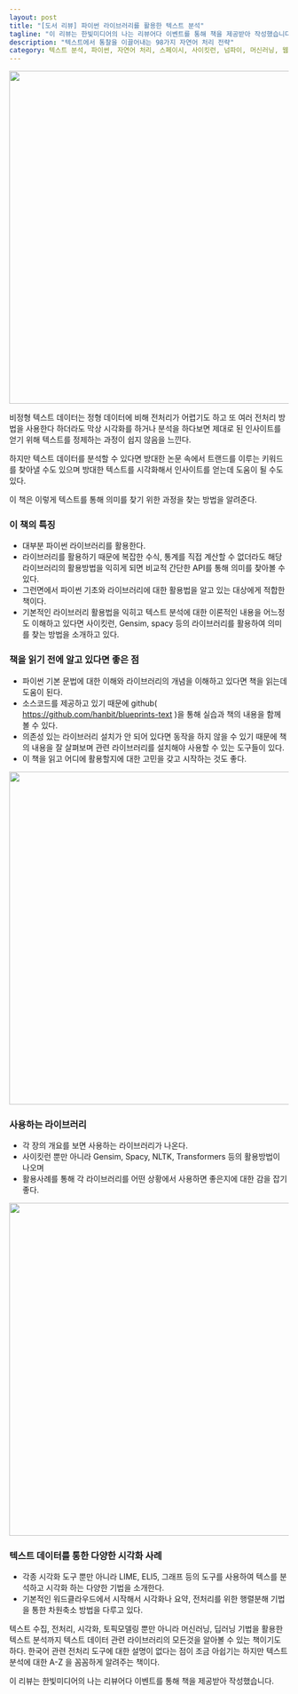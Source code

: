 ```yaml
---
layout: post
title: "[도서 리뷰] 파이썬 라이브러리를 활용한 텍스트 분석"
tagline: "이 리뷰는 한빛미디어의 나는 리뷰어다 이벤트를 통해 책을 제공받아 작성했습니다."
description: "텍스트에서 통찰을 이끌어내는 98가지 자연어 처리 전략"
category: 텍스트 분석, 파이썬, 자연어 처리, 스페이시, 사이킷런, 넘파이, 머신러닝, 웹 스크래핑, 텍스트 분류
---
```


<img src="https://i.imgur.com/2cPhiMi.jpg" width="600">


비정형 텍스트 데이터는 정형 데이터에 비해 전처리가 어렵기도 하고 
또 여러 전처리 방법을 사용한다 하더라도 막상 시각화를 하거나 분석을 하다보면 제대로 된 인사이트를 얻기 위해
텍스트를 정제하는 과정이 쉽지 않음을 느낀다.

하지만 텍스트 데이터를 분석할 수 있다면 방대한 논문 속에서 트랜드를 이루는 키워드를 찾아낼 수도 있으며
방대한 텍스트를 시각화해서 인사이트를 얻는데 도움이 될 수도 있다.

이 책은 이렇게 텍스트를 통해 의미를 찾기 위한 과정을 찾는 방법을 알려준다.

### 이 책의 특징

* 대부분 파이썬 라이브러리를 활용한다. 
* 라이브러리를 활용하기 때문에 복잡한 수식, 통계를 직접 계산할 수 없더라도 해당 라이브러리의 활용방법을 익히게 되면 비교적 간단한 API를 통해 의미를 찾아볼 수 있다.
* 그런면에서 파이썬 기초와 라이브러리에 대한 활용법을 알고 있는 대상에게 적합한 책이다.
* 기본적인 라이브러리 활용법을 익히고 텍스트 분석에 대한 이론적인 내용을 어느정도 이해하고 있다면 사이킷런, Gensim, spacy 등의 라이브러리를 활용하여 의미를 찾는 방법을 소개하고 있다.

### 책을 읽기 전에 알고 있다면 좋은 점

* 파이썬 기본 문법에 대한 이해와 라이브러리의 개념을 이해하고 있다면 책을 읽는데 도움이 된다.
* 소스코드를 제공하고 있기 때문에 github( https://github.com/hanbit/blueprints-text )을 통해 실습과 책의 내용을 함께 볼 수 있다.
* 의존성 있는 라이브러리 설치가 안 되어 있다면 동작을 하지 않을 수 있기 때문에 책의 내용을 잘 살펴보며 관련 라이브러리를 설치해야 사용할 수 있는 도구들이 있다.
* 이 책을 읽고 어디에 활용할지에 대한 고민을 갖고 시작하는 것도 좋다.


<img src="https://i.imgur.com/CM2N5E3.jpg" width="600">

### 사용하는 라이브러리

* 각 장의 개요를 보면 사용하는 라이브러리가 나온다.
* 사이킷런 뿐만 아니라 Gensim, Spacy, NLTK, Transformers 등의 활용방법이 나오며
* 활용사례를 통해 각 라이브러리를 어떤 상황에서 사용하면 좋은지에 대한 감을 잡기 좋다.


<img src="https://i.imgur.com/Jp2Ybfn.jpg" width="600">

### 텍스트 데이터를 통한 다양한 시각화 사례

* 각종 시각화 도구 뿐만 아니라 LIME, ELI5, 그래프 등의 도구를 사용하여 텍스를 분석하고 시각화 하는 다양한 기법을 소개한다.
* 기본적인 워드클라우드에서 시작해서 시각화나 요약, 전처리를 위한 행렬분해 기법을 통한 차원축소 방법을 다루고 있다.


텍스트 수집, 전처리, 시각화, 토픽모델링 뿐만 아니라 머신러닝, 딥러닝 기법을 활용한 텍스트 분석까지 텍스트 데이터 관련 라이브러리의 모든것을 알아볼 수 있는 책이기도 하다.
한국어 관련 전처리 도구에 대한 설명이 없다는 점이 조금 아쉽기는 하지만 텍스트 분석에 대한 A-Z 을 꼼꼼하게 알려주는 책이다.

이 리뷰는 한빛미디어의 나는 리뷰어다 이벤트를 통해 책을 제공받아 작성했습니다.
